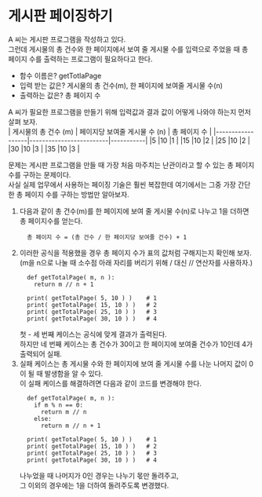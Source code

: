 # 게시판 페이징하기
A 씨는 게시판 프로그램을 작성하고 있다.  
그런데 게시물의 총 건수와 한 페이지에서 보여 줄 게시물 수를 입력으로 주었을 때 총 페이지 수를 출력하는 프로그램이 필요하다고 한다.  
  
- 함수 이름은? getTotlaPage
- 입력 받는 값은? 게시물의 총 건수(m), 한 페이지에 보여줄 게시물 수(n)
- 출력하는 값은? 총 페이지 수
  
A 씨가 필요한 프로그램을 만들기 위해 입력값과 결과 값이 어떻게 나와야 하는지 먼저 살펴 보자.  
| 게시물의 총 건수 (m) | 페이지당 보여줄 게시물 수 (n) | 총 페이지 수 |
|------------------|-------------------------|-----------|
|5                 |10                       |1          |
|15                |10                       |2          |
|25                |10                       |2          |
|30                |10                       |3          |
|35                |10                       |3          |
  
문제는 게시판 프로그램을 만들 때 가장 처음 마주치는 난관이라고 할 수 있는 총 페이지 수를 구하는 문제이다.  
사실 실제 업무에서 사용하는 페이징 기술은 훨씬 복잡한데 여기에서는 그중 가장 간단한 총 페이지 수를 구하는 방법만 알아보자.  
  
1. 다음과 같이 총 건수(m)를 한 페이지에 보여 줄 게시물 수(n)로 나누고 1을 더하면 총 페이지수를 얻는다.  
    ```
      총 페이지 수 = (총 건수 / 한 페이지당 보여줄 건수) + 1
    ```
2. 이러한 공식을 적용했을 경우 총 페이지 수가 표의 값처럼 구해지는지 확인해 보자.  
    (m을 n으로 나눌 때 소수점 아래 자리를 버리기 위해 / 대신 // 연산자를 사용하자.)
    ```
      def getTotalPage( m, n ):
        return m // n + 1

      print( getTotalPage( 5, 10 ) )    # 1
      print( getTotalPage( 15, 10 ) )   # 2
      print( getTotalPage( 25, 10 ) )   # 3
      print( getTotalPage( 30, 10 ) )   # 4
    ```
    첫 - 세 번째 케이스는 공식에 맞게 결과가 출력된다.  
    하지만 네 번째 케이스는 총 건수가 30이고 한 페이지에 보여줄 건수가 10인데 4가 출력되어 실패.  
3. 실패 케이스는 총 게시물 수와 한 페이지에 보여 줄 게시물 수를 나눈 나머지 값이 0이 될 때 발생함을 알 수 있다.  
    이 실패 케이스를 해결하려면 다음과 같이 코드를 변경해야 한다.
    ```
      def getTotalPage( m, n ):
        if m % n == 0:
          return m // n
        else:
          return m // n + 1

      print( getTotalPage( 5, 10 ) )    # 1
      print( getTotalPage( 15, 10 ) )   # 2
      print( getTotalPage( 25, 10 ) )   # 3
      print( getTotalPage( 30, 10 ) )   # 4
    ```
    나누었을 때 나머지가 0인 경우는 나누기 몫만 돌려주고,  
    그 이외의 경우에는 1을 더하여 돌려주도록 변경했다.